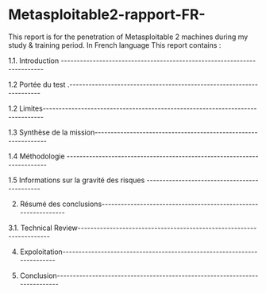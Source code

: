 # Metasploitable2-rapport-FR-
This report is for the penetration of Metasploitable 2 machines during my study & training period. In French language
This report contains :

1.1. Introduction ------------------------------------------------------------------------  

1.2  Portée du test .---------------------------------------------------------------------  

1.2  Limites------------------------------------------------------------------------------  

1.3  Synthèse de la mission---------------------------------------------------------------

1.4  Méthodologie ------------------------------------------------------------------------  

1.5  Informations sur la gravité des risques ---------------------------------------------

2.   Résumé des conclusions---------------------------------------------------------------

3.1. Technical Review---------------------------------------------------------------------

4.   Expoloitation------------------------------------------------------------------------ 

4.   Conclusion---------------------------------------------------------------------------
